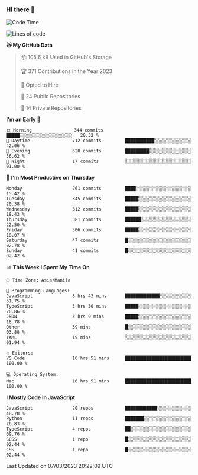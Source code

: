 ### Hi there 👋

<!--START_SECTION:waka-->
![Code Time](http://img.shields.io/badge/Code%20Time-136%20hrs%2016%20mins-blue)

![Lines of code](https://img.shields.io/badge/From%20Hello%20World%20I%27ve%20Written-8.2%20million%20lines%20of%20code-blue)

**🐱 My GitHub Data** 

> 📦 105.6 kB Used in GitHub's Storage 
 > 
> 🏆 371 Contributions in the Year 2023
 > 
> 💼 Opted to Hire
 > 
> 📜 24 Public Repositories 
 > 
> 🔑 14 Private Repositories 
 > 
**I'm an Early 🐤** 

```text
🌞 Morning                344 commits         █████░░░░░░░░░░░░░░░░░░░░   20.32 % 
🌆 Daytime                712 commits         ███████████░░░░░░░░░░░░░░   42.06 % 
🌃 Evening                620 commits         █████████░░░░░░░░░░░░░░░░   36.62 % 
🌙 Night                  17 commits          ░░░░░░░░░░░░░░░░░░░░░░░░░   01.00 % 
```
📅 **I'm Most Productive on Thursday** 

```text
Monday                   261 commits         ████░░░░░░░░░░░░░░░░░░░░░   15.42 % 
Tuesday                  345 commits         █████░░░░░░░░░░░░░░░░░░░░   20.38 % 
Wednesday                312 commits         █████░░░░░░░░░░░░░░░░░░░░   18.43 % 
Thursday                 381 commits         ██████░░░░░░░░░░░░░░░░░░░   22.50 % 
Friday                   306 commits         █████░░░░░░░░░░░░░░░░░░░░   18.07 % 
Saturday                 47 commits          █░░░░░░░░░░░░░░░░░░░░░░░░   02.78 % 
Sunday                   41 commits          █░░░░░░░░░░░░░░░░░░░░░░░░   02.42 % 
```


📊 **This Week I Spent My Time On** 

```text
🕑︎ Time Zone: Asia/Manila

💬 Programming Languages: 
JavaScript               8 hrs 43 mins       █████████████░░░░░░░░░░░░   51.75 % 
TypeScript               3 hrs 30 mins       █████░░░░░░░░░░░░░░░░░░░░   20.86 % 
JSON                     3 hrs 9 mins        █████░░░░░░░░░░░░░░░░░░░░   18.78 % 
Other                    39 mins             █░░░░░░░░░░░░░░░░░░░░░░░░   03.88 % 
YAML                     19 mins             ░░░░░░░░░░░░░░░░░░░░░░░░░   01.94 % 

🔥 Editors: 
VS Code                  16 hrs 51 mins      █████████████████████████   100.00 % 

💻 Operating System: 
Mac                      16 hrs 51 mins      █████████████████████████   100.00 % 
```

**I Mostly Code in JavaScript** 

```text
JavaScript               20 repos            ████████████░░░░░░░░░░░░░   48.78 % 
Python                   11 repos            ███████░░░░░░░░░░░░░░░░░░   26.83 % 
TypeScript               4 repos             ██░░░░░░░░░░░░░░░░░░░░░░░   09.76 % 
SCSS                     1 repo              █░░░░░░░░░░░░░░░░░░░░░░░░   02.44 % 
CSS                      1 repo              █░░░░░░░░░░░░░░░░░░░░░░░░   02.44 % 
```




 Last Updated on 07/03/2023 20:22:09 UTC
<!--END_SECTION:waka-->
